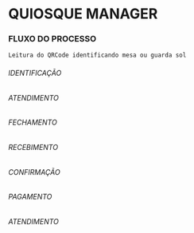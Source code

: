 # QUIOSQUE MANAGER



### FLUXO DO PROCESSO

    Leitura do QRCode identificando mesa ou guarda sol


###### IDENTIFICAÇÃO

###### ATENDIMENTO

###### FECHAMENTO

###### RECEBIMENTO

###### CONFIRMAÇÃO

###### PAGAMENTO

###### ATENDIMENTO

